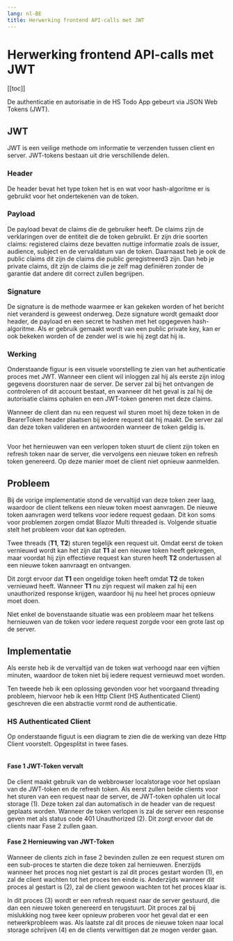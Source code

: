 ```yaml
---
lang: nl-BE
title: Herwerking frontend API-calls met JWT
---
```


# Herwerking frontend API-calls met JWT

[[toc]]

De authenticatie en autorisatie in de HS Todo App gebeurt via JSON Web Tokens (JWT).

## JWT

JWT is een veilige methode om informatie te verzenden tussen client en server. JWT-tokens bestaan uit drie verschillende delen. 

### Header

De header bevat het type token het is en wat voor hash-algoritme er is gebruikt voor het ondertekenen van de token. 

### Payload

De payload bevat de claims die de gebruiker heeft. De claims zijn de verklaringen over de entiteit die de token gebruikt. Er zijn drie soorten claims: registered claims deze bevatten nuttige informatie zoals de issuer, audience, subject en de vervaldatum van de token. Daarnaast heb je ook de public claims dit zijn de claims die public geregistreerd3 zijn. Dan heb je private claims, dit zijn de claims die je zelf mag definiëren zonder de garantie dat andere dit correct zullen begrijpen. 

### Signature

De signature is de methode waarmee er kan gekeken worden of het bericht niet veranderd is geweest onderweg. Deze signature wordt gemaakt door header, de payload en een secret te hashen met het opgegeven hash-algoritme. Als er gebruik gemaakt wordt van een public private key, kan er ook bekeken worden of de zender wel is wie hij zegt dat hij is. 

### Werking

Onderstaande figuur is een visuele voorstelling te zien van het authenticatie proces met JWT. Wanneer een client wil inloggen zal hij als eerste zijn inlog gegevens doorsturen naar de server. De server zal bij het ontvangen de controleren of dit account bestaat, en wanneer dit het geval is zal hij de autorisatie claims ophalen en een JWT-token generen met deze claims. 

Wanneer de client dan nu een request wil sturen moet hij deze token in de BearerToken header plaatsen bij iedere request dat hij maakt. De server zal dan deze token valideren en antwoorden wanneer de token geldig is. 

<Image
    light="/img/Schemas/JWT.png"
    dark="/img/Schemas/JWTDark.png"
/>

Voor het hernieuwen van een verlopen token stuurt de client zijn token en refresh token naar de server, die vervolgens een nieuwe token en refresh token genereerd. Op deze manier moet de client niet opnieuw aanmelden. 

## Probleem

Bij de vorige implementatie stond de vervaltijd van deze token zeer laag, waardoor de client telkens een nieuw token moest aanvragen. De nieuwe token aanvragen werd telkens voor iedere request gedaan. Dit kon soms voor problemen zorgen omdat Blazor Multi threaded is. Volgende situatie stelt het probleem voor dat kan optreden. 

<Box>
        
Twee threads (**T1**, **T2**) sturen tegelijk een request uit. Omdat eerst de token vernieuwd wordt kan het zijn dat **T1** al een nieuwe token heeft gekregen, maar voordat hij zijn effectieve request kan sturen heeft **T2** ondertussen al een nieuwe token aanvraagt en ontvangen.

Dit zorgt ervoor dat **T1** een ongeldige token heeft omdat **T2** de token vernieuwd heeft. Wanneer **T1** nu zijn request wil maken zal hij een unauthorized response krijgen, waardoor hij nu heel het proces opnieuw moet doen.
</Box>

Niet enkel de bovenstaande situatie was een probleem maar het telkens hernieuwen van de token voor iedere request zorgde voor een grote last op de server. 

## Implementatie

Als eerste heb ik de vervaltijd van de token wat verhoogd naar een vijftien minuten, waardoor de token niet bij iedere request vernieuwd moet worden.  

Ten tweede heb ik een oplossing gevonden voor het voorgaand threading probleem, hiervoor heb ik een Http Client (HS Authenticated Client) geschreven die een abstractie vormt rond de authenticatie. 

### HS Authenticated Client

Op onderstaande figuut is een diagram te zien die de werking van deze Http Client voorstelt. Opgesplitst in twee fases. 

<Image
    light="/img/Schemas/AuthClientExplained.png"
    dark="/img/Schemas/AuthClientExplainedDark.png"
/>

#### Fase 1 JWT-Token vervalt

De client maakt gebruik van de webbrowser localstorage voor het opslaan van de JWT-token en de refresh token. Als eerst zullen beide clients voor het sturen van een request naar de server, de JWT-token ophalen uit local storage (1). Deze token zal dan automatisch in de header van de request geplaats worden. Wanneer de token verlopen is zal de server een response geven met als status code 401 Unauthorized (2). Dit zorgt ervoor dat de clients naar Fase 2 zullen gaan. 

#### Fase 2 Hernieuwing van JWT-Token

Wanneer de clients zich in fase 2 bevinden zullen ze een request sturen om een sub-proces te starten die deze token zal hernieuwen. Enerzijds wanneer het proces nog niet gestart is zal dit proces gestart worden (1), en zal de client wachten tot het proces ten einde is. Anderzijds wanneer dit proces al gestart is (2), zal de client gewoon wachten tot het proces klaar is. 

In dit proces (3) wordt er een refresh request naar de server gestuurd, die dan een nieuwe token genereerd en terugstuurt. Dit proces zal bij mislukking nog twee keer opnieuw proberen voor het geval dat er een netwerkprobleem was. Als laatste zal dit proces de nieuwe token naar local storage schrijven (4) en de clients verwittigen dat ze mogen verder gaan. 
